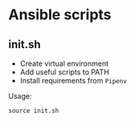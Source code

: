 # Ansible scripts

## init.sh
* Create virtual environment
* Add useful scripts to PATH
* Install requirements from `Pipenv`

Usage:
```
source init.sh
```